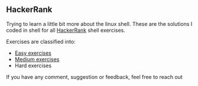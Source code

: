 ## HackerRank
Trying to learn a little bit more about the linux shell. These are the solutions I coded in shell for all [HackerRank](https://www.hackerrank.com/domains/shell) shell exercises.

Exercises are classified into:
- [Easy exercises]()
- [Medium exercises]()
- Hard exercises

If you have any comment, suggestion or feedback, feel free to reach out

